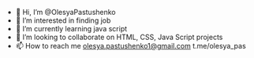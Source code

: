 - 👋 Hi, I’m @OlesyaPastushenko
- 👀 I’m interested in finding job
- 🌱 I’m currently learning java script
- 💞️ I’m looking to collaborate on HTML, CSS, Java Script projects
- 📫 How to reach me olesya.pastushenko1@gmail.com t.me/olesya_pas 

<!---
OlesyaPastushenko/OlesyaPastushenko is a ✨ special ✨ repository because its `README.md` (this file) appears on your GitHub profile.
You can click the Preview link to take a look at your changes.
--->
